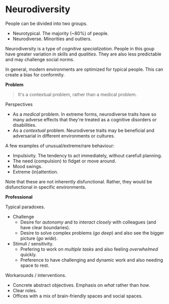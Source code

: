 # Neurodiversity

People can be divided into two groups.

- Neurotypical. The majority (~80%) of people. 
- Neurodiverse. Minorities and outliers.



Neurodiversity is a type of *cognitive specialization*. People in this goup have greater variation in skills and *qualities*. They are also less predictable and may challenge social norms. 

In general, modern environments are optimized for typical people. This can create a bias for conformity.



**Problem**

> It's a contextual problem, rather than a medical problem.

Perspectives

- As a *medical* problem. In extreme forms, neurodiverse traits have so many adverse effects that they're treated as a cognitive disorders or disabilities.
- As a *contextual* problem. Neurodiverse traits may be beneficial and adversarial in different environments or cultures.



A few examples of unusual/extreme/rare behaviour:

- Impulsivity. The tendency to act immediately, without carefull planning.
- The need (compulsion) to fidget or move around.
- Mood swings.
- Extreme (in)attention.

Note that these are not inherently disfunctional. Rather, they would be disfunctional in specific environments.



**Professional**

Typical paradoxes.

- Challenge
  - Desire for *autonomy* and to *interact closely* with colleagues (and have clear boundaries).
  - Desire to solve complex problems (*go deep*) and also see the bigger picture (*go wide*).
- Stimuli / sensitivity.
  - Prefering to work on *multiple tasks* and also feeling *overwhelmed* quickly.
  - Preference to have challenging and dynamic work and also needing space to rest.



Workarounds / interventions.

- Concrete abstract objectives. Emphasis on *what* rather than *how*.
- Clear roles.
- Offices with a mix of brain-friendly spaces and social spaces.

